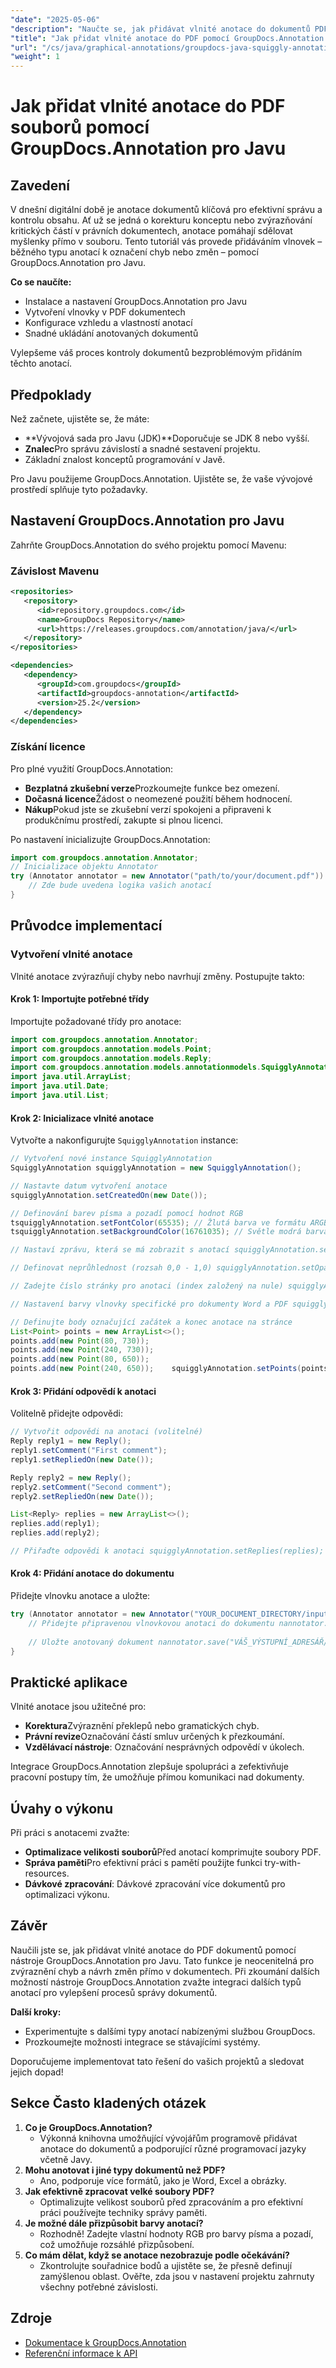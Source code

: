 ```yaml
---
"date": "2025-05-06"
"description": "Naučte se, jak přidávat vlnité anotace do dokumentů PDF pomocí nástroje GroupDocs.Annotation pro Javu, což vylepšuje kontrolu dokumentů a spolupráci."
"title": "Jak přidat vlnité anotace do PDF pomocí GroupDocs.Annotation pro Javu"
"url": "/cs/java/graphical-annotations/groupdocs-java-squiggly-annotations-pdf/"
"weight": 1
---
```


# Jak přidat vlnité anotace do PDF souborů pomocí GroupDocs.Annotation pro Javu
## Zavedení

V dnešní digitální době je anotace dokumentů klíčová pro efektivní správu a kontrolu obsahu. Ať už se jedná o korekturu konceptu nebo zvýrazňování kritických částí v právních dokumentech, anotace pomáhají sdělovat myšlenky přímo v souboru. Tento tutoriál vás provede přidáváním vlnovek – běžného typu anotací k označení chyb nebo změn – pomocí GroupDocs.Annotation pro Javu.

**Co se naučíte:**
- Instalace a nastavení GroupDocs.Annotation pro Javu
- Vytvoření vlnovky v PDF dokumentech
- Konfigurace vzhledu a vlastností anotací
- Snadné ukládání anotovaných dokumentů

Vylepšeme váš proces kontroly dokumentů bezproblémovým přidáním těchto anotací.

## Předpoklady

Než začnete, ujistěte se, že máte:
- **Vývojová sada pro Javu (JDK)**Doporučuje se JDK 8 nebo vyšší.
- **Znalec**Pro správu závislostí a snadné sestavení projektu.
- Základní znalost konceptů programování v Javě.

Pro Javu použijeme GroupDocs.Annotation. Ujistěte se, že vaše vývojové prostředí splňuje tyto požadavky.

## Nastavení GroupDocs.Annotation pro Javu

Zahrňte GroupDocs.Annotation do svého projektu pomocí Mavenu:

### Závislost Mavenu
```xml
<repositories>
   <repository>
      <id>repository.groupdocs.com</id>
      <name>GroupDocs Repository</name>
      <url>https://releases.groupdocs.com/annotation/java/</url>
   </repository>
</repositories>

<dependencies>
   <dependency>
      <groupId>com.groupdocs</groupId>
      <artifactId>groupdocs-annotation</artifactId>
      <version>25.2</version>
   </dependency>
</dependencies>
```

### Získání licence
Pro plné využití GroupDocs.Annotation:
- **Bezplatná zkušební verze**Prozkoumejte funkce bez omezení.
- **Dočasná licence**Žádost o neomezené použití během hodnocení.
- **Nákup**Pokud jste se zkušební verzí spokojeni a připraveni k produkčnímu prostředí, zakupte si plnou licenci.

Po nastavení inicializujte GroupDocs.Annotation:
```java
import com.groupdocs.annotation.Annotator;
// Inicializace objektu Annotator
try (Annotator annotator = new Annotator("path/to/your/document.pdf")) {
    // Zde bude uvedena logika vašich anotací
}
```

## Průvodce implementací

### Vytvoření vlnité anotace
Vlnité anotace zvýrazňují chyby nebo navrhují změny. Postupujte takto:

#### Krok 1: Importujte potřebné třídy
Importujte požadované třídy pro anotace:
```java
import com.groupdocs.annotation.Annotator;
import com.groupdocs.annotation.models.Point;
import com.groupdocs.annotation.models.Reply;
import com.groupdocs.annotation.models.annotationmodels.SquigglyAnnotation;
import java.util.ArrayList;
import java.util.Date;
import java.util.List;
```

#### Krok 2: Inicializace vlnité anotace
Vytvořte a nakonfigurujte `SquigglyAnnotation` instance:
```java
// Vytvoření nové instance SquigglyAnnotation
SquigglyAnnotation squigglyAnnotation = new SquigglyAnnotation();

// Nastavte datum vytvoření anotace
squigglyAnnotation.setCreatedOn(new Date());

// Definování barev písma a pozadí pomocí hodnot RGB
tsquigglyAnnotation.setFontColor(65535); // Žlutá barva ve formátu ARGB
tsquigglyAnnotation.setBackgroundColor(16761035); // Světle modrá barva ve formátu ARGB

// Nastaví zprávu, která se má zobrazit s anotací squigglyAnnotation.setMessage("Toto je vlnitá anotace");

// Definovat neprůhlednost (rozsah 0,0 - 1,0) squigglyAnnotation.setOpacity(0,7);

// Zadejte číslo stránky pro anotaci (index založený na nule) squigglyAnnotation.setPageNumber(0);

// Nastavení barvy vlnovky specifické pro dokumenty Word a PDF squigglyAnnotation.setSquigglyColor(1422623); // Barevný kód pro vlnovky

// Definujte body označující začátek a konec anotace na stránce
List<Point> points = new ArrayList<>();
points.add(new Point(80, 730));
points.add(new Point(240, 730));
points.add(new Point(80, 650));
points.add(new Point(240, 650));	squigglyAnnotation.setPoints(points);
```

#### Krok 3: Přidání odpovědí k anotaci
Volitelně přidejte odpovědi:
```java
// Vytvořit odpovědi na anotaci (volitelné)
Reply reply1 = new Reply();
reply1.setComment("First comment");
reply1.setRepliedOn(new Date());

Reply reply2 = new Reply();
reply2.setComment("Second comment");
reply2.setRepliedOn(new Date());

List<Reply> replies = new ArrayList<>();
replies.add(reply1);
replies.add(reply2);

// Přiřaďte odpovědi k anotaci squigglyAnnotation.setReplies(replies);
```

#### Krok 4: Přidání anotace do dokumentu
Přidejte vlnovku anotace a uložte:
```java
try (Annotator annotator = new Annotator("YOUR_DOCUMENT_DIRECTORY/input.pdf")) {
    // Přidejte připravenou vlnovkovou anotaci do dokumentu nannotator.add(vlnovkaAnnotation);
    
    // Uložte anotovaný dokument nannotator.save("VÁŠ_VÝSTUPNÍ_ADRESÁŘ/výsledná_křivka_annotace.pdf");
}
```

## Praktické aplikace
Vlnité anotace jsou užitečné pro:
- **Korektura**Zvýraznění překlepů nebo gramatických chyb.
- **Právní revize**Označování částí smluv určených k přezkoumání.
- **Vzdělávací nástroje**: Označování nesprávných odpovědí v úkolech.

Integrace GroupDocs.Annotation zlepšuje spolupráci a zefektivňuje pracovní postupy tím, že umožňuje přímou komunikaci nad dokumenty.

## Úvahy o výkonu
Při práci s anotacemi zvažte:
- **Optimalizace velikosti souborů**Před anotací komprimujte soubory PDF.
- **Správa paměti**Pro efektivní práci s pamětí použijte funkci try-with-resources.
- **Dávkové zpracování**: Dávkové zpracování více dokumentů pro optimalizaci výkonu.

## Závěr
Naučili jste se, jak přidávat vlnité anotace do PDF dokumentů pomocí nástroje GroupDocs.Annotation pro Javu. Tato funkce je neocenitelná pro zvýraznění chyb a návrh změn přímo v dokumentech. Při zkoumání dalších možností nástroje GroupDocs.Annotation zvažte integraci dalších typů anotací pro vylepšení procesů správy dokumentů.

**Další kroky:**
- Experimentujte s dalšími typy anotací nabízenými službou GroupDocs.
- Prozkoumejte možnosti integrace se stávajícími systémy.

Doporučujeme implementovat tato řešení do vašich projektů a sledovat jejich dopad!

## Sekce Často kladených otázek
1. **Co je GroupDocs.Annotation?**
   - Výkonná knihovna umožňující vývojářům programově přidávat anotace do dokumentů a podporující různé programovací jazyky včetně Javy.
2. **Mohu anotovat i jiné typy dokumentů než PDF?**
   - Ano, podporuje více formátů, jako je Word, Excel a obrázky.
3. **Jak efektivně zpracovat velké soubory PDF?**
   - Optimalizujte velikost souborů před zpracováním a pro efektivní práci používejte techniky správy paměti.
4. **Je možné dále přizpůsobit barvy anotací?**
   - Rozhodně! Zadejte vlastní hodnoty RGB pro barvy písma a pozadí, což umožňuje rozsáhlé přizpůsobení.
5. **Co mám dělat, když se anotace nezobrazuje podle očekávání?**
   - Zkontrolujte souřadnice bodů a ujistěte se, že přesně definují zamýšlenou oblast. Ověřte, zda jsou v nastavení projektu zahrnuty všechny potřebné závislosti.

## Zdroje
- [Dokumentace k GroupDocs.Annotation](https://docs.groupdocs.com/annotation/java/)
- [Referenční informace k API](https://reference.groupdocs.com/annotation/java/)